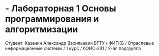# - Лабораторная 1 Основы программирования и алгоритмизации
Студент: Казанин Александр Васильевич
ВГТУ / ФИТКБ / Отраслевые информационные системы / 1 курс / бОИС-241 / 2-ая подгруппа
